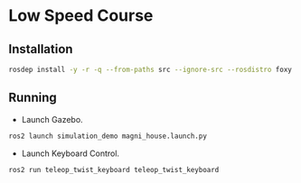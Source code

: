 # Low Speed Course

## Installation

```bash
rosdep install -y -r -q --from-paths src --ignore-src --rosdistro foxy
```

## Running

- Launch Gazebo.

```bash
ros2 launch simulation_demo magni_house.launch.py
```

- Launch Keyboard Control.

```bash
ros2 run teleop_twist_keyboard teleop_twist_keyboard
```
